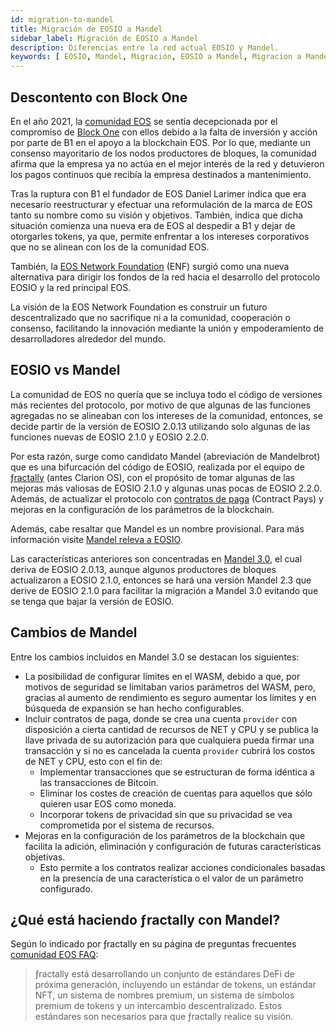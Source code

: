 ```yaml
---
id: migration-to-mandel
title: Migración de EOSIO a Mandel
sidebar_label: Migración de EOSIO a Mandel
description: Diferencias entre la red actual EOSIO y Mandel.
keywords: [ EOSIO, Mandel, Migración, EOSIO a Mandel, Migracion a Mandel, Cuál es la diferencia entre EOSIO Y Mandel, fractally, ƒractally ]
---
```


## Descontento con Block One

En el año 2021, la [comunidad EOS](https://eoscommunity.org/) se sentía decepcionada por el compromiso de [Block One](https://block.one/) con ellos debido a la falta de inversión y acción por parte de B1 en el apoyo a la blockchain EOS. Por lo que, mediante un consenso mayoritario de los nodos productores de bloques, la comunidad afirma que la empresa ya no actúa en el mejor interés de la red y detuvieron los pagos continuos que recibía la empresa destinados a mantenimiento.

Tras la ruptura con B1 el fundador de EOS Daniel Larimer indica que era necesario reestructurar y efectuar una reformulación de la marca de EOS tanto su nombre como su visión y objetivos. También, indica que dicha situación comienza una nueva era de EOS al despedir a B1 y dejar de otorgarles tokens, ya que, permite enfrentar a los intereses corporativos que no se alinean con los de la comunidad EOS.

También, la [EOS Network Foundation](https://eosnetwork.com/) (ENF) surgió como una nueva alternativa para dirigir los fondos de la red hacia el desarrollo del protocolo EOSIO y la red principal EOS.

La visión de la EOS Network Foundation es construir un futuro descentralizado que no sacrifique ni a la comunidad, cooperación o consenso, facilitando la innovación mediante la unión y empoderamiento de desarrolladores alrededor del mundo.

## EOSIO vs Mandel

La comunidad de EOS no quería que se incluya todo el código de versiones más recientes del protocolo, por motivo de que algunas de las funciones agregadas no se alineaban con los intereses de la comunidad, entonces, se decide partir de la versión de EOSIO 2.0.13 utilizando solo algunas de las funciones nuevas de EOSIO 2.1.0 y EOSIO 2.2.0.

Por esta razón, surge como candidato Mandel (abreviación de Mandelbrot) que es una bifurcación del código de EOSIO, realizada por el equipo de [ƒractally](https://fractally.com/) (antes Clarion OS), con el propósito de tomar algunas de las mejoras más valiosas de EOSIO 2.1.0 y algunas unas pocas de EOSIO 2.2.0. Además, de actualizar el protocolo con [contratos de paga](https://eoscommunity.github.io/clsdk-docs/book/std/cpay/index.html) (Contract Pays) y mejoras en la configuración de los parámetros de la blockchain. 

Además, cabe resaltar que Mandel es un nombre provisional. Para más información visite [Mandel releva a EOSIO](https://medium.com/edenoneos/eos-mandel-to-takeover-eosio-in-2022-2e25bf5451f0).

Las características anteriores son concentradas en [Mandel 3.0](https://github.com/eosnetworkfoundation/mandel/releases/tag/v3.1.0-rc1), el cual deriva de EOSIO 2.0.13, aunque algunos productores de bloques actualizaron a EOSIO 2.1.0, entonces se hará una versión Mandel 2.3 que derive de EOSIO 2.1.0 para facilitar la migración a Mandel 3.0 evitando que se tenga que bajar la versión de EOSIO.

## Cambios de Mandel

Entre los cambios incluidos en Mandel 3.0 se destacan los siguientes:

- La posibilidad de configurar límites en el WASM, debido a que, por motivos de seguridad se limitaban varios parámetros del WASM, pero, gracias al aumento de rendimiento es seguro aumentar los límites y en búsqueda de expansión se han hecho configurables.
- Incluir contratos de paga, donde se crea una cuenta `provider` con disposición a cierta cantidad de recursos de NET y CPU y se publica la llave privada de su autorización para que cualquiera pueda firmar una transacción y si no es cancelada la cuenta `provider` cubrirá los costos de NET y CPU, esto con el fin de: 
    - Implementar transacciones que se estructuran de forma idéntica a las transacciones de Bitcoin. 
    - Eliminar los costes de creación de cuentas para aquellos que sólo quieren usar EOS como moneda. 
    - Incorporar tokens de privacidad sin que su privacidad se vea comprometida por el sistema de recursos. 
- Mejoras en la configuración de los parámetros de la blockchain que facilita la adición, eliminación y configuración de futuras características objetivas.
    - Esto permite a los contratos realizar acciones condicionales basadas en la presencia de una característica o el valor de un parámetro configurado. 

## ¿Qué está haciendo ƒractally con Mandel?

Según lo indicado por ƒractally en su página de preguntas frecuentes [comunidad EOS FAQ](https://fractally.com/blog/eos-community-faq):

> ƒractally está desarrollando un conjunto de estándares DeFi de próxima generación, incluyendo un estándar de tokens, un estándar NFT, un sistema de nombres premium, un sistema de símbolos premium de tokens y un intercambio descentralizado. Estos estándares son necesarios para que ƒractally realice su visión.
